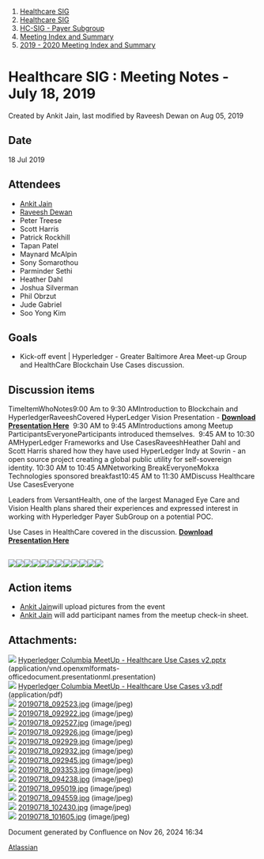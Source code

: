 1. [Healthcare SIG](index.html)
2. [Healthcare SIG](Healthcare-SIG_20545573.html)
3. [HC-SIG - Payer Subgroup](HC-SIG---Payer-Subgroup_20545772.html)
4. [Meeting Index and Summary](Meeting-Index-and-Summary_20562097.html)
5. [2019 - 2020 Meeting Index and Summary](2019---2020-Meeting-Index-and-Summary_20562096.html)

# Healthcare SIG : Meeting Notes - July 18, 2019

Created by Ankit Jain, last modified by Raveesh Dewan on Aug 05, 2019

## Date

18 Jul 2019

## Attendees

- [Ankit Jain](https://lf-hyperledger.atlassian.net/wiki/people/5d49676caf16f20ceaf539e4?ref=confluence)
- [Raveesh Dewan](https://lf-hyperledger.atlassian.net/wiki/people/70121:649dc451-8286-49a2-9235-8e8961c00c8c?ref=confluence)
- Peter Treese
- Scott Harris
- Patrick Rockhill
- Tapan Patel
- Maynard McAlpin
- Sony Somarothou
- Parminder Sethi
- Heather Dahl
- Joshua Silverman
- Phil Obrzut
- Jude Gabriel
- Soo Yong Kim

## Goals

- Kick-off event | Hyperledger - Greater Baltimore Area Meet-up Group and HealthCare Blockchain Use Cases discussion.

## Discussion items

TimeItemWhoNotes9:00 Am to 9:30 AMIntroduction to Blockchain and HyperledgerRaveeshCovered HyperLedger Vision Presentation - [**Download Presentation Here**](https://www.hyperledger.org/wp-content/uploads/2019/04/The-Hyperledger-_Vision-Presentation.pdf)  9:30 AM to 9:45 AMIntroductions among Meetup ParticipantsEveryoneParticipants introduced themselves.  9:45 AM to 10:30 AMHyperLedger Frameworks and Use CasesRaveeshHeather Dahl and Scott Harris shared how they have used HyperLedger Indy at Sovrin - an open source project creating a global public utility for self-sovereign identity. 10:30 AM to 10:45 AMNetworking BreakEveryoneMokxa Technologies sponsored breakfast10:45 AM to 11:30 AMDiscuss Healthcare Use CasesEveryone

Leaders from VersantHealth, one of the largest Managed Eye Care and Vision Health plans shared their experiences and expressed interest in working with Hyperledger Payer SubGroup on a potential POC.

Use Cases in HealthCare covered in the discussion. [**Download Presentation Here**](attachments/20552606/20562552.pdf) 

## ![](attachments/20552606/20562569.jpg?height=250)![](attachments/20552606/20562561.jpg?height=250)![](attachments/20552606/20562562.jpg?height=250)![](attachments/20552606/20562560.jpg?height=250)![](attachments/20552606/20562568.jpg?height=250)![](attachments/20552606/20562558.jpg?height=250)![](attachments/20552606/20562565.jpg?height=250)![](attachments/20552606/20562563.jpg?height=250)![](attachments/20552606/20562564.jpg?height=250)![](attachments/20552606/20562557.jpg?height=250)![](attachments/20552606/20562559.jpg?height=250)![](attachments/20552606/20562566.jpg?height=250)

## Action items

- [Ankit Jain](https://lf-hyperledger.atlassian.net/wiki/people/5d49676caf16f20ceaf539e4?ref=confluence)will upload pictures from the event
- [Ankit Jain](https://lf-hyperledger.atlassian.net/wiki/people/5d49676caf16f20ceaf539e4?ref=confluence) will add participant names from the meetup check-in sheet.

## Attachments:

![](images/icons/bullet_blue.gif) [Hyperledger Columbia MeetUp - Healthcare Use Cases v2.pptx](attachments/20552606/20562551.pptx) (application/vnd.openxmlformats-officedocument.presentationml.presentation)  
![](images/icons/bullet_blue.gif) [Hyperledger Columbia MeetUp - Healthcare Use Cases v3.pdf](attachments/20552606/20562552.pdf) (application/pdf)  
![](images/icons/bullet_blue.gif) [20190718\_092523.jpg](attachments/20552606/20562557.jpg) (image/jpeg)  
![](images/icons/bullet_blue.gif) [20190718\_092922.jpg](attachments/20552606/20562559.jpg) (image/jpeg)  
![](images/icons/bullet_blue.gif) [20190718\_092527.jpg](attachments/20552606/20562558.jpg) (image/jpeg)  
![](images/icons/bullet_blue.gif) [20190718\_092926.jpg](attachments/20552606/20562560.jpg) (image/jpeg)  
![](images/icons/bullet_blue.gif) [20190718\_092929.jpg](attachments/20552606/20562561.jpg) (image/jpeg)  
![](images/icons/bullet_blue.gif) [20190718\_092932.jpg](attachments/20552606/20562562.jpg) (image/jpeg)  
![](images/icons/bullet_blue.gif) [20190718\_092945.jpg](attachments/20552606/20562563.jpg) (image/jpeg)  
![](images/icons/bullet_blue.gif) [20190718\_093353.jpg](attachments/20552606/20562564.jpg) (image/jpeg)  
![](images/icons/bullet_blue.gif) [20190718\_094238.jpg](attachments/20552606/20562565.jpg) (image/jpeg)  
![](images/icons/bullet_blue.gif) [20190718\_095019.jpg](attachments/20552606/20562567.jpg) (image/jpeg)  
![](images/icons/bullet_blue.gif) [20190718\_094559.jpg](attachments/20552606/20562566.jpg) (image/jpeg)  
![](images/icons/bullet_blue.gif) [20190718\_102430.jpg](attachments/20552606/20562569.jpg) (image/jpeg)  
![](images/icons/bullet_blue.gif) [20190718\_101605.jpg](attachments/20552606/20562568.jpg) (image/jpeg)

Document generated by Confluence on Nov 26, 2024 16:34

[Atlassian](http://www.atlassian.com/)

